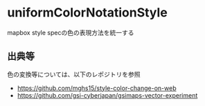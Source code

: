 # uniformColorNotationStyle
mapbox style specの色の表現方法を統一する

## 出典等
色の変換等については、以下のレポジトリを参照
* https://github.com/mghs15/style-color-change-on-web
* https://github.com/gsi-cyberjapan/gsimaps-vector-experiment

